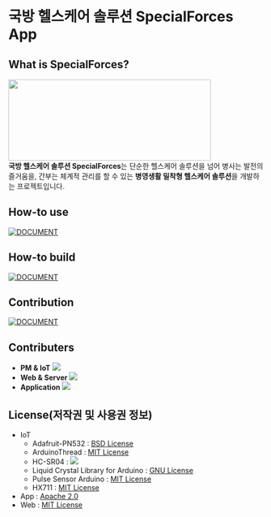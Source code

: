 # 국방 헬스케어 솔루션 SpecialForces App

## What is SpecialForces?
<img src="https://user-images.githubusercontent.com/39221443/97781525-67e25b00-1bcf-11eb-9f6f-9472f3435563.gif" width=400 height=160></img><br>
<b>국방 헬스케어 솔루션 SpecialForces</b>는 단순한 헬스케어 솔루션을 넘어 병사는 발전의 즐거움을, 간부는 체계적 관리를 할 수 있는 <b>병영생활 밀착형 헬스케어 솔루션</b>을 개발하는 프로젝트입니다.

## How-to use

[![DOCUMENT](https://img.shields.io/badge/Gitbook-LINK-blue?style=for-the-badge)](https://specialwarrior-specialforces.gitbook.io/specialforces/)

## How-to build

[![DOCUMENT](https://img.shields.io/badge/Gitbook-LINK-blue?style=for-the-badge)](https://specialwarrior-specialforces.gitbook.io/specialforces/)

## Contribution

[![DOCUMENT](https://img.shields.io/badge/Gitbook-LINK-blue?style=for-the-badge)](https://specialwarrior-specialforces.gitbook.io/specialforces/)

## Contributers
- <b>PM & IoT</b> <a href="https://github.com/Moerai"><img src="https://img.shields.io/badge/github-Moerai-brightgreen"></a>
- <b>Web & Server</b> <a href = "https://github.com/goraegori"><img src="https://img.shields.io/badge/github-goraegori-brightgreen"></a>
- <b>Application</b> <a href = "https://github.com/LieutenantKang"><img src="https://img.shields.io/badge/github-LieutenantKang-brightgreen"></a>

## License(저작권 및 사용권 정보)
- IoT
    - Adafruit-PN532 : <a href="https://github.com/osamhack2020/IoT_SpecialForces_SpecialWarrior/blob/master/test%20code/Adafruit-PN532/license.txt">BSD License</a>
    - ArduinoThread : <a href = "https://raw.githubusercontent.com/osamhack2020/IoT_SpecialForces_SpecialWarrior/master/test%20code/ArduinoThread/LICENSE.txt">MIT License</a>
    - HC-SR04 : <a href="https://creativecommons.org/licenses/by-sa/3.0/legalcode"><img src="https://licensebuttons.net/l/by-sa/3.0/88x31.png"></a>
    - Liquid Crystal Library for Arduino : <a href="https://raw.githubusercontent.com/osamhack2020/IoT_SpecialForces_SpecialWarrior/master/test%20code/LiquidCrystal/LICENSE">GNU License</a>
    - Pulse Sensor Arduino : <a href = "https://raw.githubusercontent.com/osamhack2020/IoT_SpecialForces_SpecialWarrior/master/test%20code/PulseSensor/LICENSE">MIT License</a>
    - HX711 : <a href = "https://raw.githubusercontent.com/osamhack2020/IoT_SpecialForces_SpecialWarrior/master/test%20code/HX711%20Library/LICENSE">MIT License</a>
- App : <a href = "http://www.apache.org/licenses/LICENSE-2.0.txt">Apache 2.0</a>
- Web : <a href = "https://raw.githubusercontent.com/osamhack2020/Web_SpecialForces_SpecialWarrior/main/LICENSE">MIT License</a>
